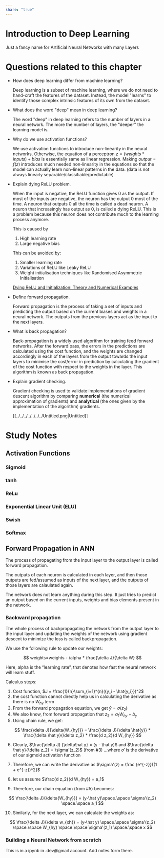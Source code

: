 ```yaml
---
share: "true"
---
```



# Introduction to Deep Learning

Just a fancy name for Artificial Neural Networks with many Layers

# Questions related to this chapter

- How does deep learning differ from machine learning?

    Deep learning is a subset of machine learning, where we do not need to hand-craft the features of the dataset. Instead, the model "learns" to identify those complex intrinsic features of its own from the dataset.

- What does the word "deep" mean in deep learning?

    The word "deep" in deep learning refers to the number of layers in a neural network. The more the number of layers, the "deeper" the learning model is.

- Why do we use activation functions?

    We use activation functions to introduce non-linearity in the neural networks. Otherwise, the equation of a perceptron $z = (weights * inputs) + bias$ is essentially same as linear regression. Making $output = f(z)$  introduces much needed non-linearity in the equations so that the model can actually learn non-linear patterns in the data. (data is not always linearly separable/classifiable/predictable)

- Explain dying ReLU problem.

    When the input is negative, the ReLU function gives 0 as the output. If most of the inputs are negative, the neuron has the output 0 most of the time. A neuron that outputs 0 all the time is called a dead neuron. A neuron that increasingly has output as 0, is called a dying ReLU. This is a problem because this neuron does not contribute much to the learning process anymore.

    This is caused by

    1. High learning rate
    2. Large negative bias

    This can be avoided by:

    1. Smaller learning rate
    2. Variations of ReLU like Leaky ReLU
    3. Weight initialisation techniques like Randomised Asymmetric Initialisation

    [Dying ReLU and Initialization: Theory and Numerical Examples](https://arxiv.org/abs/1903.06733)

- Define forward propagation.

    Forward propagation is the process of taking a set of inputs and predicting the output based on the current biases and weights in a neural network. The outputs from the previous layers act as the input to the next layers.

- What is back propagation?

    Back-propagation is a widely used algorithm for training feed forward networks. After the forward pass, the errors in the predictions are calculated using the cost function, and the weights are changed accordingly in each of the layers from the output towards the input layers to minimise the cost/error in prediction by calculating the gradient of the cost function with respect to the weights in the layer. This algorithm is known as back propagation.

- Explain gradient checking.

    Gradient checking is used to validate implementations of gradient descent algorithm by comparing **numerical** (the numerical approximation of gradients) and **analytical** (the ones given by the implementation of the algorithm) gradients.

    [[../../../../../../../Untitled.png|Untitled]]




# Study Notes

## Activation Functions

### Sigmoid

### tanh

### ReLu

### Exponential Linear Unit (ELU)

### Swish

### Softmax

## Forward Propagation in ANN

The process of propagating from the input layer to the output layer is called forward propagation.

The outputs of each neuron is calculated in each layer, and then those outputs are fed/assumed as inputs of the next layer, and the outputs of those layers are calaulated again.

The network does not learn anything during this step. It just tries to predict an output based on the current inputs, weights and bias elements present in the network.

### Backward propagation

The whole process of backpropagating the network from the output layer to the input layer and updating the weights of the network using gradient descent to minimize the loss is called backpropagation.

We use the following rule to update our weights:

$$
weights=weights - \alpha * \frac{\delta J}{\delta W}
$$

Here, alpha is the “learning rate”, that denotes how fast the neural network will learn stuff.

Calculus steps:

1. Cost function, $J = \frac{1}{n}\sum_{i=1}^{n}({y_i - \hat{y_i}})^2$
2. the cost function cannot directly help us in calculating the derivative as there is no $W_{hy}$ term
3. From the forward propagation equation, we get  $\hat{y} = \sigma(z_2)$
4. We also know, from forward propagation that  $z_2 = a_1 W_{hy} + b_y$
5. Using chain rule, we get:

$$
\frac{\delta J}{\delta{W_{hy}}} = \frac{\delta J}{\delta \hat{y}} * \frac{\delta \hat y}{\delta z_2} * \frac{d z_2}{d W_{hy}}
$$

6. Clearly, $\frac{\delta J} {\delta\hat y} = (y - \hat y)$ and $\frac{\delta \hat y}{\delta z_2} = \sigma'(z_2)$   (from #3)
...where $\sigma'$ is the derivative of our sigmoid activation function

7. Therefore, we can write the derivative as
$\sigma'(z) = \frac {e^{-z}}{(1 + e^{-z})^2}$

8. let us assume $\frac{d z_2}{d W_{hy}} = a_1$

9. Therefore, our chain equation (from #5) becomes:

$$
\frac{\delta J}{\delta{W_{hy}}} = (y-\hat y)\space.\space \sigma'(z_2) \space.\space a_1
$$

10. Similarly, for the next layer, we can calculate the weights as:

$$
\frac{\delta J}{\delta w_{xh}} = (y-\hat y) \space.\space \sigma'(z_2) \space.\space W_{hy} \space.\space \sigma'(z_1) \space.\space x
$$

### Building a Neural Network from scratch

This is in a ipynb in .dev@gmail account. Add notes form there.
